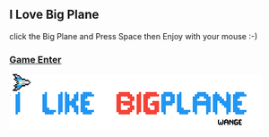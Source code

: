 ## I Love Big Plane
click the Big Plane and Press Space then Enjoy with your mouse :-)

### [Game Enter](https://angold-4.github.io/JsGame/ILoveBigPlane/I_like_Biglane.html)
![Index](title.gif)

